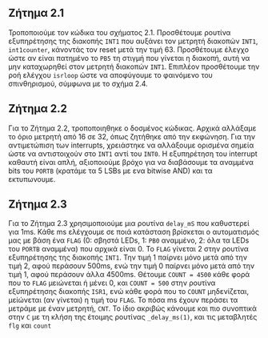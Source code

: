 ## Ζήτημα 2.1
Τροποποιούμε τον κώδικα του σχήματος 2.1. Προσθέτουμε ρουτίνα εξυπηρέτησης της διακοπής `INT1` που αυξάνει τον μετρητή διακοπών `INT1`, `int1counter`, κάνοντάς τον reset μετά την τιμή 63. Προσθέτουμε έλεγχο ώστε αν είναι πατημένο το `PB5` τη στιγμή που γίνεται η διακοπή, αυτή να μην καταχωρηθεί στον μετρητή διακοπών `INT1`. Επιπλέον προσθέτουμε την ροή ελέγχου `isrloop` ώστε να αποφύγουμε το φαινόμενο του σπινθηρισμού, σύμφωνα με το σχήμα 2.4.

## Ζήτημα 2.2
Για το Ζήτημα 2.2, τροποποιηθηκε ο δοσμένος κώδικας. Αρχικά αλλάξαμε το όριο μετρητή από 16 σε 32, όπως ζητήθηκε από την εκφώνηση. Για την αντιμετώπιση των interrupts, χρειάστηκε να αλλάξουμε ορισμένα σημεία ώστε να αντιστοιχούν στο `INT1` αντί του `INT0`. Η εξυπηρέτηση του interrupt καθαυτή είναι απλή, αξιοποιούμε βρόχο για να διαβάσουμε τα αναμμένα bits του `PORTB` (κρατάμε τα 5 LSBs με ενα bitwise AND) και τα εκτυπωνουμε.

## Ζήτημα 2.3
Για το Ζήτημα 2.3 χρησιμοποιούμε μια ρουτίνα `delay_mS` που καθυστερεί για 1ms. Κάθε ms ελέγχουμε σε ποιά κατάσταση βρίσκεται ο αυτοματισμός μας με βάση ένα `FLAG` (0: σβηστά LEDs, 1: `PB0` αναμμένο, 2: όλα τα LEDs του `PORTB` αναμμένα) που αρχικά είναι 0. Το `FLAG` γίνεται 2 στην ρουτίνα εξυπηρέτησης της διακοπής `INT1`. Την τιμή 1 παίρνει μόνο μετά από την τιμή 2, αφού περάσουν 500ms, ενώ την τιμή 0 παίρνει μόνο μετά από την τιμή 1, αφού περάσουν άλλα 4500ms. Θέτουμε `COUNT = 4500` κάθε φορά που το `FLAG` μειώνεται ή μένει 0, και `COUNT = 500` στην ρουτίνα εξυπηρέτησης διακοπής `ISR1`, ενώ κάθε φορά που το `COUNT` μηδενίζεται, μείώνεται (αν γίνεται) η τιμή του `FLAG`. Το πόσα ms έχουν περάσει τα μετράμε με έναν μετρητή, `CNT`. Το ίδιο ακριβώς κάνουμε και πιο συνοπτικά στην `C` με τη κλήση της έτοιμης ρουτίνας `_delay_ms(1)`, και τις μεταβλητές `flg` και `count`